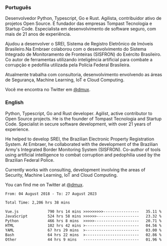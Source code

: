 ### Português

Desenvolvedor Python, Typescript, Go e Rust. Agilista, contribuidor ativo de projetos Open Source. É fundador das empresas Tompast Tecnologia e Startup Code. Especialista em desenvolvimento de software seguro, com mais de 21 anos de experiência.

Ajudou a desenvolver o SREI, Sistema de Registro Eletrônico de Imóveis Brasileiro.Na Embraer colaborou com o desenvolvimento do Sistema Integrado de Monitoramento de Fronteiras (SISFRON) do Exército Brasileiro. Co autor de ferramentas utilizando inteligência artificial para combate a corrupção e pedofilia utilizada pela Polícia Federal Brasileira.

Atualmente trabalha com consultoria, desenvolvimento envolvendo as áreas de Segurança, Machine Learning, IoT e Cloud Computing.

Você me encontra no Twitter em [@dmux](https://twitter.com/dmux).

### English

Python, Typescript, Go and Rust developer. Agilist, active contributor to Open Source projects. He is the founder of Tompast Tecnologia and Startup Code. Specialist in secure software development, with over 21 years of experience. 

He helped to develop SREI, the Brazilian Electronic Property Registration System. At Embraer, he collaborated with the development of the Brazilian Army's Integrated Border Monitoring System (SISFRON). Co-author of tools using artificial intelligence to combat corruption and pedophilia used by the Brazilian Federal Police.

Currently works with consulting, development involving the areas of Security, Machine Learning, IoT and Cloud Computing.

You can find me on Twitter at [@dmux](https://twitter.com/dmux).

<!--START_SECTION:waka-->

```txt
From: 04 August 2018 - To: 27 August 2023

Total Time: 2,206 hrs 38 mins

Vue.js             790 hrs 14 mins >>>>>>>>>----------------   35.11 %
JavaScript         524 hrs 58 mins >>>>>>-------------------   23.32 %
Python             466 hrs 8 mins  >>>>>--------------------   20.71 %
HTML               102 hrs 42 mins >------------------------   04.56 %
YAML               67 hrs 29 mins  >------------------------   03.00 %
Bash               64 hrs 22 mins  >------------------------   02.86 %
Other              44 hrs 9 mins   -------------------------   01.96 %
```

<!--END_SECTION:waka-->
